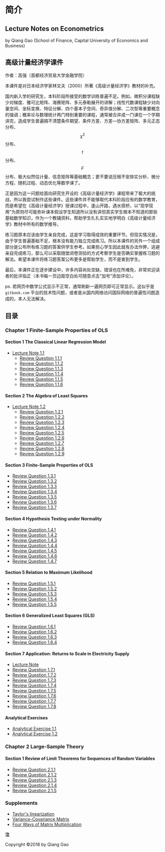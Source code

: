 # 简介

## Lecture Notes on Econometrics

by Qiang Gao \(School of Finance, Capital University of Economics and Business\)

## 高级计量经济学课件

作者：高强（首都经济贸易大学金融学院）

本课件是对日本经济学家林文夫（2000）所著《高级计量经济学》教材的补充。

国内新入学的研究生，本科阶段所接受的数学训练普遍不足。例如，微积分课程缺少对梯度、雅可比矩阵、海赛矩阵、多元泰勒展开的讲解；线性代数课程缺少对向量空间、坐标变换、特征分解、四个基本子空间、奇异值分解、二次型等重要概念的强调；概率论与数理统计两门特别重要的课程，通常被合并成一门课在一个学期讲完，造成学生普遍搞不清楚条件期望、条件方差、方差—协方差矩阵、多元正态分布、$$\chi^2$$分布、$$t$$分布、$$F$$分布、极大似然估计量、信息矩阵等基础概念；更不要说压根不安排实分析、微分方程、随机过程、动态优化等数学课了。

正是因为这一问题给面向研究生开设的《高级计量经济学》课程带来了极大的挑战，所以我尝试制作这些课件。这些课件并不能够取代本科阶段应有的数学教育，而是希望在《高级计量经济学》授课过程中，逢山开路，遇水搭桥，以“现学现用”为原则尽可能弥补课本假设学生知道所以没有讲但其实学生根本不知道的那些基础数学知识，作为一个教辅资料，帮助学生扎扎实实地学明白《高级计量经济学》教材中所有的数学推导。

练习题原本应该由学生亲自完成，这是学习取得成效的重要环节。但现实情况是，由于学生普遍基础不足，根本没有能力独立完成练习。所以本课件的另外一个组成部分是公布所有练习题的答案供学生参考。如果担心学生因此就有办法作弊，逃避亲自完成练习，那么可以采取随堂闭卷测验的方式考察学生是否确实掌握练习题的解法。希望本课件将练习题答案公布更多是帮助学生，而不是害到学生。

最后，本课件正在逐步建设中，许多内容尚处空缺，错误也在所难免，非常欢迎读者的批评指正（本书每一页边距空白处可随意点击“加号”添加评论）。

ps. 若网页中数学公式显示不正常，通常刷新一遍网页即可正常显示。这似乎是 `gitbook.com` 平台的技术性问题，或者是从国内网络访问国际网络的普遍性问题造成的，本人无法解决。

## 目录

### Chapter 1 Finite-Sample Properties of OLS

#### Section 1 The Classical Linear Regression Model

* [Lecture Note 1.1](section-1-the-classical-linear-regression-model/1.1/)
  * [Review Question 1.1.1](section-1-the-classical-linear-regression-model/1.1/1.1.1.md)
  * [Review Question 1.1.2](section-1-the-classical-linear-regression-model/1.1/1.1.2.md)
  * [Review Question 1.1.3](section-1-the-classical-linear-regression-model/1.1/1.1.3.md)
  * [Review Question 1.1.4](section-1-the-classical-linear-regression-model/1.1/1.1.4.md)
  * [Review Question 1.1.5](section-1-the-classical-linear-regression-model/1.1/1.1.5.md)
  * [Review Question 1.1.6](section-1-the-classical-linear-regression-model/1.1/1.1.6.md)

#### Section 2 The Algebra of Least Squares

* [Lecture Note 1.2](section-2-the-algebra-of-least-squares/1.2/)
  * [Review Question 1.2.1](section-2-the-algebra-of-least-squares/1.2/1.2.1.md)
  * [Review Question 1.2.2](section-2-the-algebra-of-least-squares/1.2/1.2.2.md)
  * [Review Question 1.2.3](section-2-the-algebra-of-least-squares/1.2/1.2.3.md)
  * [Review Question 1.2.4](section-2-the-algebra-of-least-squares/1.2/1.2.4.md)
  * [Review Question 1.2.5](section-2-the-algebra-of-least-squares/1.2/1.2.5.md)
  * [Review Question 1.2.6](section-2-the-algebra-of-least-squares/1.2/1.2.6.md)
  * [Review Question 1.2.7](section-2-the-algebra-of-least-squares/1.2/1.2.7.md)
  * [Review Question 1.2.8](section-2-the-algebra-of-least-squares/1.2/1.2.8.md)
  * [Review Question 1.2.9](section-2-the-algebra-of-least-squares/1.2/1.2.9.md)

#### Section 3 Finite-Sample Properties of OLS

* [Review Question 1.3.1](section-3-finite-sample-properties-of-ols/1.3.1.md)
* [Review Question 1.3.2](section-3-finite-sample-properties-of-ols/1.3.2.md)
* [Review Question 1.3.3](section-3-finite-sample-properties-of-ols/1.3.3.md)
* [Review Question 1.3.4](section-3-finite-sample-properties-of-ols/1.3.4.md)
* [Review Question 1.3.5](section-3-finite-sample-properties-of-ols/1.3.5.md)
* [Review Question 1.3.6](section-3-finite-sample-properties-of-ols/1.3.6.md)
* [Review Question 1.3.7](section-3-finite-sample-properties-of-ols/1.3.7.md)

#### Section 4 Hypothesis Testing under Normality

* [Review Question 1.4.1](section-4-hypothesis-testing-under-normality/1.4.1.md)
* [Review Question 1.4.2](section-4-hypothesis-testing-under-normality/1.4.2.md)
* [Review Question 1.4.3](section-4-hypothesis-testing-under-normality/1.4.3.md)
* [Review Question 1.4.4](section-4-hypothesis-testing-under-normality/1.4.4.md)
* [Review Question 1.4.5](section-4-hypothesis-testing-under-normality/1.4.5.md)
* [Review Question 1.4.6](section-4-hypothesis-testing-under-normality/1.4.6.md)
* [Review Question 1.4.7](section-4-hypothesis-testing-under-normality/1.4.7.md)

#### Section 5 Relation to Maximum Likelihood

* [Review Question 1.5.1](section-5-relation-to-maximum-likelihood/1.5.1.md)
* [Review Question 1.5.2](section-5-relation-to-maximum-likelihood/1.5.2.md)
* [Review Question 1.5.3](section-5-relation-to-maximum-likelihood/1.5.3.md)
* [Review Question 1.5.4](section-5-relation-to-maximum-likelihood/1.5.4.md)
* [Review Question 1.5.5](section-5-relation-to-maximum-likelihood/1.5.5.md)

#### Section 6 Generalized Least Squares \(GLS\)

* [Review Question 1.6.1](section-6-generalized-least-squares-gls/1.6.1.md)
* [Review Question 1.6.2](section-6-generalized-least-squares-gls/1.6.2.md)
* [Review Question 1.6.3](section-6-generalized-least-squares-gls/1.6.3.md)
* [Review Question 1.6.4](section-6-generalized-least-squares-gls/1.6.4.md)

#### Section 7 Application: Returns to Scale in Electricity Supply

* [Lecture Note](section-7-application-returns-to-scale-in-electricity-supply/1.7.md)
* [Review Question 1.7.1](section-7-application-returns-to-scale-in-electricity-supply/1.7.1.md)
* [Review Question 1.7.2](section-7-application-returns-to-scale-in-electricity-supply/1.7.2.md)
* [Review Question 1.7.3](section-7-application-returns-to-scale-in-electricity-supply/1.7.3.md)
* [Review Question 1.7.4](section-7-application-returns-to-scale-in-electricity-supply/1.7.4.md)
* [Review Question 1.7.5](section-7-application-returns-to-scale-in-electricity-supply/1.7.5.md)
* [Review Question 1.7.6](section-7-application-returns-to-scale-in-electricity-supply/1.7.6.md)
* [Review Question 1.7.7](section-7-application-returns-to-scale-in-electricity-supply/1.7.7.md)
* [Review Question 1.7.8](section-7-application-returns-to-scale-in-electricity-supply/1.7.8.md)

#### Analytical Exercises

* [Analytical Exercise 1.1](analytical-exercises/1.1.md)
* [Analytical Exercise 1.2](analytical-exercises/1.2.md)

### Chapter 2 Large-Sample Theory

#### Section 1 Review of Limit Theorems for Sequences of Random Variables

* [Review Question 2.1.1](section-1-review-of-limit-theorems-for-sequences-of-random-variables/2.1.1.md)
* [Review Question 2.1.2](section-1-review-of-limit-theorems-for-sequences-of-random-variables/2.1.2.md)
* [Review Question 2.1.3](section-1-review-of-limit-theorems-for-sequences-of-random-variables/2.1.3.md)
* [Review Question 2.1.4](section-1-review-of-limit-theorems-for-sequences-of-random-variables/2.1.4.md)
* [Review Question 2.1.5](section-1-review-of-limit-theorems-for-sequences-of-random-variables/2.1.5.md)

### Supplements

* [Taylor's linearization](supplements/taylor-linearization.md)
* [Variance-Covariance Matrix](supplements/var-cov-matrix.md)
* [Four Ways of Matrix Multiplication](supplements/matrix-multiplication.md)

**注**

Copyright ©2018 by Qiang Gao

